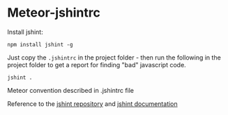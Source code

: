 Meteor-jshintrc
===============

Install jshint: 

````
npm install jshint -g
````

Just copy the ``.jshintrc`` in the project folder - then run the following in the project folder to get a report for finding "bad" javascript code.

````
jshint .
````


Meteor convention described in .jshintrc file

Reference to the [jshint repository](https://github.com/jshint/jshint) and [jshint documentation](http://jshint.com/docs/)

